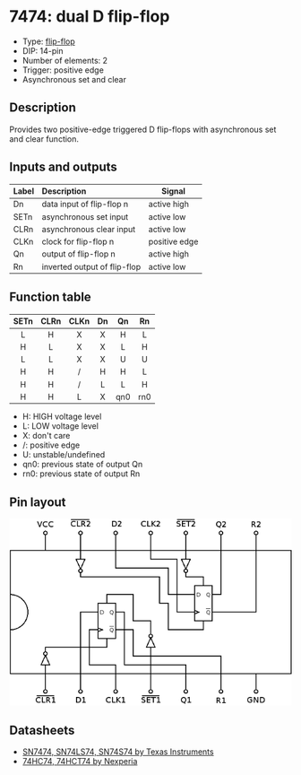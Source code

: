 # 7474: dual D flip-flop

- Type: [flip-flop](flip_flops.md)
- DIP: 14-pin
- Number of elements: 2
- Trigger: positive edge
- Asynchronous set and clear

## Description

Provides two positive-edge triggered D flip-flops with asynchronous set and clear function.

## Inputs and outputs

| Label | Description                  | Signal        |
|:----- |:---------------------------- | ------------- |
| Dn    | data input of flip-flop n    | active high   |
| SETn  | asynchronous set input       | active low    |
| CLRn  | asynchronous clear input     | active low    |
| CLKn  | clock for flip-flop n        | positive edge |
| Qn    | output of flip-flop n        | active high   |
| Rn    | inverted output of flip-flop | active low    |

## Function table

| SETn | CLRn | CLKn | Dn  | Qn  | Rn   |
|:----:|:----:|:----:|:---:|:---:|:----:|
| L    | H    | X    | X   | H   | L    |
| H    | L    | X    | X   | L   | H    |
| L    | L    | X    | X   | U   | U    |
| H    | H    | /    | H   | H   | L    |
| H    | H    | /    | L   | L   | H    |
| H    | H    | L    | X   | qn0 | rn0  |

- H: HIGH voltage level
- L: LOW voltage level
- X: don't care
- /: positive edge
- U: unstable/undefined
- qn0: previous state of output Qn
- rn0: previous state of output Rn

## Pin layout

![](../dia/7474-dip.png)

## Datasheets

- [SN7474, SN74LS74, SN74S74 by Texas Instruments](http://www.farnell.com/datasheets/1831293.pdf)
- [74HC74, 74HCT74 by Nexperia](https://assets.nexperia.com/documents/data-sheet/74HC_HCT74.pdf)
